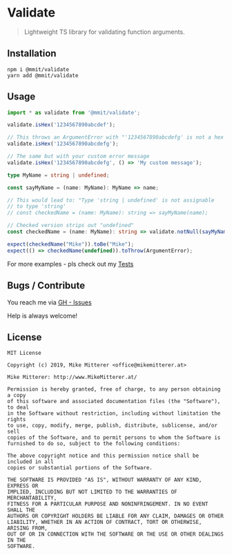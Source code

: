 # Validate
> Lightweight TS library for validating function arguments.

## Installation

    npm i @mmit/validate
    yarn add @mmit/validate

## Usage

```typescript
import * as validate from '@mmit/validate';

validate.isHex('1234567890abcdef');

// This throws an ArgumentError with "'1234567890abcdefg' is not a hex value"
validate.isHex('1234567890abcdefg');

// The same but with your custom error message
validate.isHex('1234567890abcdefg', () => 'My custom message');

type MyName = string | undefined;

const sayMyName = (name: MyName): MyName => name;

// This would lead to: "Type 'string | undefined' is not assignable 
// to type 'string' 
// const checkedName = (name: MyName): string => sayMyName(name);

// Checked version strips out "undefined"
const checkedName = (name: MyName): string => validate.notNull(sayMyName(name));

expect(checkedName("Mike")).toBe("Mike");
expect(() => checkedName(undefined)).toThrow(ArgumentError);
```

For more examples - pls check out my [Tests](https://github.com/MikeMitterer/ts-validate/tree/master/src/test/unit/validate)

## Bugs / Contribute

You reach me via [GH - Issues](https://github.com/MikeMitterer/ts-validate/issues)

Help is always welcome!

## License

    MIT License

    Copyright (c) 2019, Mike Mitterer <office@mikemitterer.at>

    Mike Mitterer: http://www.MikeMitterer.at/

    Permission is hereby granted, free of charge, to any person obtaining a copy
    of this software and associated documentation files (the "Software"), to deal
    in the Software without restriction, including without limitation the rights
    to use, copy, modify, merge, publish, distribute, sublicense, and/or sell
    copies of the Software, and to permit persons to whom the Software is
    furnished to do so, subject to the following conditions:

    The above copyright notice and this permission notice shall be included in all
    copies or substantial portions of the Software.

    THE SOFTWARE IS PROVIDED "AS IS", WITHOUT WARRANTY OF ANY KIND, EXPRESS OR
    IMPLIED, INCLUDING BUT NOT LIMITED TO THE WARRANTIES OF MERCHANTABILITY,
    FITNESS FOR A PARTICULAR PURPOSE AND NONINFRINGEMENT. IN NO EVENT SHALL THE
    AUTHORS OR COPYRIGHT HOLDERS BE LIABLE FOR ANY CLAIM, DAMAGES OR OTHER
    LIABILITY, WHETHER IN AN ACTION OF CONTRACT, TORT OR OTHERWISE, ARISING FROM,
    OUT OF OR IN CONNECTION WITH THE SOFTWARE OR THE USE OR OTHER DEALINGS IN THE
    SOFTWARE.
